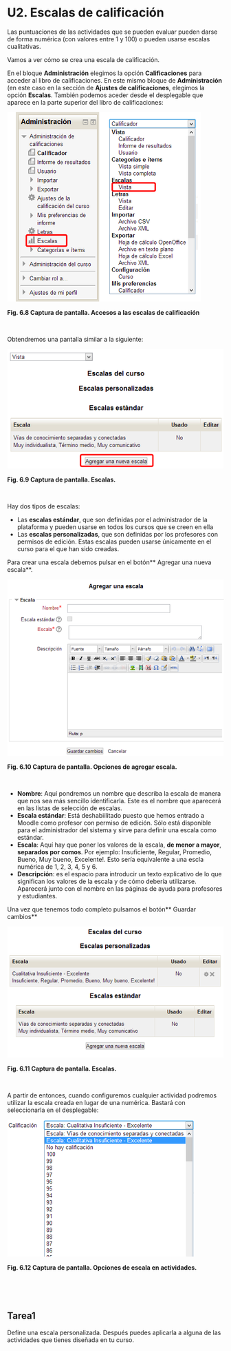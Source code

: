 
# U2. Escalas de calificación

Las puntuaciones de las actividades que se pueden evaluar pueden darse de forma numérica (con valores entre 1 y 100) o pueden usarse escalas cualitativas.

Vamos a ver cómo se crea una escala de calificación.

En el bloque **Administración** elegimos la opción **Calificaciones** para acceder al libro de calificaciones. En este mismo bloque de **Administración** (en este caso en la sección de **Ajustes de calificaciones**, elegimos la opción **Escalas**. También podemos aceder desde el desplegable que aparece en la parte superior del libro de calificaciones:


![](img/escalas-acceso.png)

**Fig. 6.8 Captura de pantalla. Accesos a las escalas de calificación**

 

Obtendremos una pantalla similar a la siguiente:


![](img/escalas-escalas_de_calificacion.png)

**Fig. 6.9 Captura de pantalla. Escalas.**

 

Hay dos tipos de escalas:

- Las **escalas estándar**, que son definidas por el administrador de la plataforma y pueden usarse en todos los cursos que se creen en ella
- Las **escalas personalizadas**, que son definidas por los profesores con permisos de edición. Estas escalas pueden usarse únicamente en el curso para el que han sido creadas.

Para crear una escala debemos pulsar en el botón** Agregar una nueva escala**.


![](img/escalas-nueva_escala.png)

**Fig. 6.10 Captura de pantalla. Opciones de agregar escala.**

 

- **Nombre**: Aquí pondremos un nombre que describa la escala de manera que nos sea más sencillo identificarla. Este es el nombre que aparecerá en las listas de selección de escalas.
- **Escala estándar**: Está deshabiilitado puesto que hemos entrado a Moodle como profesor con permiso de edición. Sólo está disponible para el administrador del sistema y sirve para definir una escala como estándar.
- **Escala**: Aquí hay que poner los valores de la escala, **de menor a mayor**, **separados por comos**. Por ejemplo: Insuficiente, Regular, Promedio, Bueno, Muy bueno, Excelente!. Esto sería equivalente a una escla numérica de 1, 2, 3, 4, 5 y 6.
- **Descripción**: es el espacio para introducir un texto explicativo de lo que significan los valores de la escala y de cómo debería utilizarse. Aparecerá junto con el nombre en las páginas de ayuda para profesores y estudiantes.

Una vez que tenemos todo completo pulsamos el botón** Guardar cambios**


![](img/escalas-escala_creada.png)

**Fig. 6.11 Captura de pantalla. Escalas.** 

 

A partir de entonces, cuando configuremos cualquier actividad podremos utilizar la escala creada en lugar de una numérica. Bastará con seleccionarla en el desplegable:


![](img/escalas.aplicar_escala.png)

**Fig. 6.12 Captura de pantalla. Opciones de escala en actividades.**

 

 

## Tarea1

Define una escala personalizada. Después puedes aplicarla a alguna de las actividades que tienes diseñada en tu curso.

